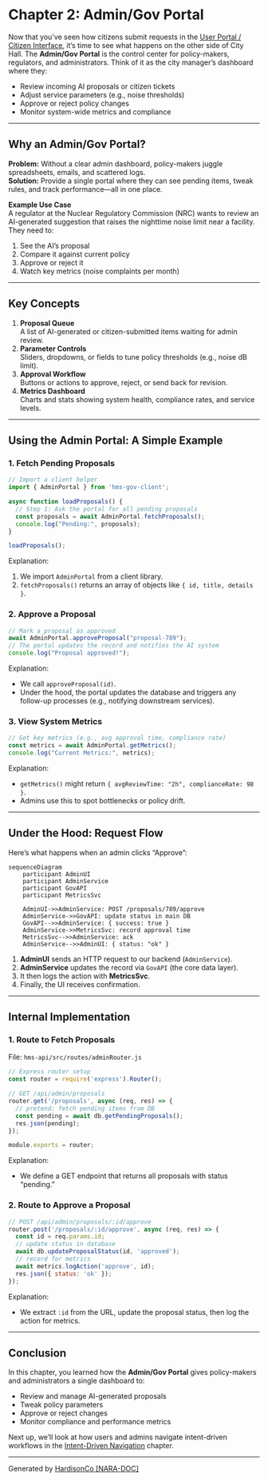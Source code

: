 # Chapter 2: Admin/Gov Portal

Now that you’ve seen how citizens submit requests in the [User Portal / Citizen Interface](01_user_portal___citizen_interface_.md), it’s time to see what happens on the other side of City Hall. The **Admin/Gov Portal** is the control center for policy-makers, regulators, and administrators. Think of it as the city manager’s dashboard where they:

- Review incoming AI proposals or citizen tickets  
- Adjust service parameters (e.g., noise thresholds)  
- Approve or reject policy changes  
- Monitor system-wide metrics and compliance  

---

## Why an Admin/Gov Portal?

**Problem:** Without a clear admin dashboard, policy-makers juggle spreadsheets, emails, and scattered logs.  
**Solution:** Provide a single portal where they can see pending items, tweak rules, and track performance—all in one place.

**Example Use Case**  
A regulator at the Nuclear Regulatory Commission (NRC) wants to review an AI-generated suggestion that raises the nighttime noise limit near a facility. They need to:

1. See the AI’s proposal  
2. Compare it against current policy  
3. Approve or reject it  
4. Watch key metrics (noise complaints per month)

---

## Key Concepts

1. **Proposal Queue**  
   A list of AI-generated or citizen-submitted items waiting for admin review.  
2. **Parameter Controls**  
   Sliders, dropdowns, or fields to tune policy thresholds (e.g., noise dB limit).  
3. **Approval Workflow**  
   Buttons or actions to approve, reject, or send back for revision.  
4. **Metrics Dashboard**  
   Charts and stats showing system health, compliance rates, and service levels.

---

## Using the Admin Portal: A Simple Example

### 1. Fetch Pending Proposals

```javascript
// Import a client helper
import { AdminPortal } from 'hms-gov-client';

async function loadProposals() {
  // Step 1: Ask the portal for all pending proposals
  const proposals = await AdminPortal.fetchProposals();
  console.log("Pending:", proposals);
}

loadProposals();
```

Explanation:  
1. We import `AdminPortal` from a client library.  
2. `fetchProposals()` returns an array of objects like `{ id, title, details }`.  

### 2. Approve a Proposal

```javascript
// Mark a proposal as approved
await AdminPortal.approveProposal("proposal-789");
// The portal updates the record and notifies the AI system
console.log("Proposal approved!");
```

Explanation:  
- We call `approveProposal(id)`.  
- Under the hood, the portal updates the database and triggers any follow-up processes (e.g., notifying downstream services).

### 3. View System Metrics

```javascript
// Get key metrics (e.g., avg approval time, compliance rate)
const metrics = await AdminPortal.getMetrics();
console.log("Current Metrics:", metrics);
```

Explanation:  
- `getMetrics()` might return `{ avgReviewTime: "2h", complianceRate: 98 }`.  
- Admins use this to spot bottlenecks or policy drift.

---

## Under the Hood: Request Flow

Here’s what happens when an admin clicks “Approve”:

```mermaid
sequenceDiagram
    participant AdminUI
    participant AdminService
    participant GovAPI
    participant MetricsSvc

    AdminUI->>AdminService: POST /proposals/789/approve
    AdminService->>GovAPI: update status in main DB
    GovAPI-->>AdminService: { success: true }
    AdminService->>MetricsSvc: record approval time
    MetricsSvc-->>AdminService: ack
    AdminService-->>AdminUI: { status: "ok" }
```

1. **AdminUI** sends an HTTP request to our backend (`AdminService`).  
2. **AdminService** updates the record via `GovAPI` (the core data layer).  
3. It then logs the action with **MetricsSvc**.  
4. Finally, the UI receives confirmation.

---

## Internal Implementation

### 1. Route to Fetch Proposals

File: `hms-api/src/routes/adminRouter.js`

```javascript
// Express router setup
const router = require('express').Router();

// GET /api/admin/proposals
router.get('/proposals', async (req, res) => {
  // pretend: fetch pending items from DB
  const pending = await db.getPendingProposals();
  res.json(pending);
});

module.exports = router;
```

Explanation:  
- We define a GET endpoint that returns all proposals with status “pending.”

### 2. Route to Approve a Proposal

```javascript
// POST /api/admin/proposals/:id/approve
router.post('/proposals/:id/approve', async (req, res) => {
  const id = req.params.id;
  // update status in database
  await db.updateProposalStatus(id, 'approved');
  // record for metrics
  await metrics.logAction('approve', id);
  res.json({ status: 'ok' });
});
```

Explanation:  
- We extract `:id` from the URL, update the proposal status, then log the action for metrics.

---

## Conclusion

In this chapter, you learned how the **Admin/Gov Portal** gives policy-makers and administrators a single dashboard to:

- Review and manage AI-generated proposals  
- Tweak policy parameters  
- Approve or reject changes  
- Monitor compliance and performance metrics  

Next up, we’ll look at how users and admins navigate intent-driven workflows in the [Intent-Driven Navigation](03_intent_driven_navigation_.md) chapter.

---

Generated by [HardisonCo [NARA-DOC]](https://github.com/The-Pocket/Tutorial-Codebase-Knowledge)